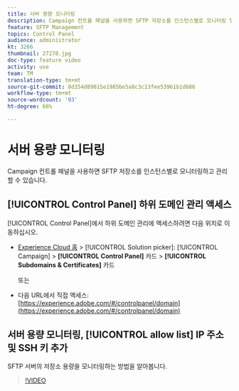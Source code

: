 ```yaml
---
title: 서버 용량 모니터링
description: Campaign 컨트롤 패널을 사용하면 SFTP 저장소를 인스턴스별로 모니터링 및 관리하고 IP 주소를 허용 목록에 추가할 수 있습니다.
feature: SFTP Management
topics: Control Panel
audience: administrator
kt: 3266
thumbnail: 27270.jpg
doc-type: feature video
activity: use
team: TM
translation-type: tm+mt
source-git-commit: 8d354d89015e1985be5a8c3c13fee53961b1d686
workflow-type: tm+mt
source-wordcount: '93'
ht-degree: 66%

---
```



# 서버 용량 모니터링

Campaign 컨트롤 패널을 사용하면 SFTP 저장소를 인스턴스별로 모니터링하고 관리할 수 있습니다.

## [!UICONTROL Control Panel] 하위 도메인 관리 액세스

[!UICONTROL Control Panel]에서 하위 도메인 관리에 액세스하려면 다음 위치로 이동하십시오.

* [Experience Cloud 홈](https://experience.adobe.com/#/home) > [!UICONTROL Solution picker]: [!UICONTROL Campaign] > **[!UICONTROL Control Panel]** 카드 > **[!UICONTROL Subdomains & Certificates]** 카드

   또는
* 다음 URL에서 직접 액세스: [https://experience.adobe.com/#/controlpanel/domain](https://experience.adobe.com/#/controlpanel/domain)

## 서버 용량 모니터링, [!UICONTROL allow list] IP 주소 및 SSH 키 추가

SFTP 서버의 저장소 용량을 모니터링하는 방법을 알아봅니다.

>[!VIDEO](https://video.tv.adobe.com/v/27270?quality=12)
